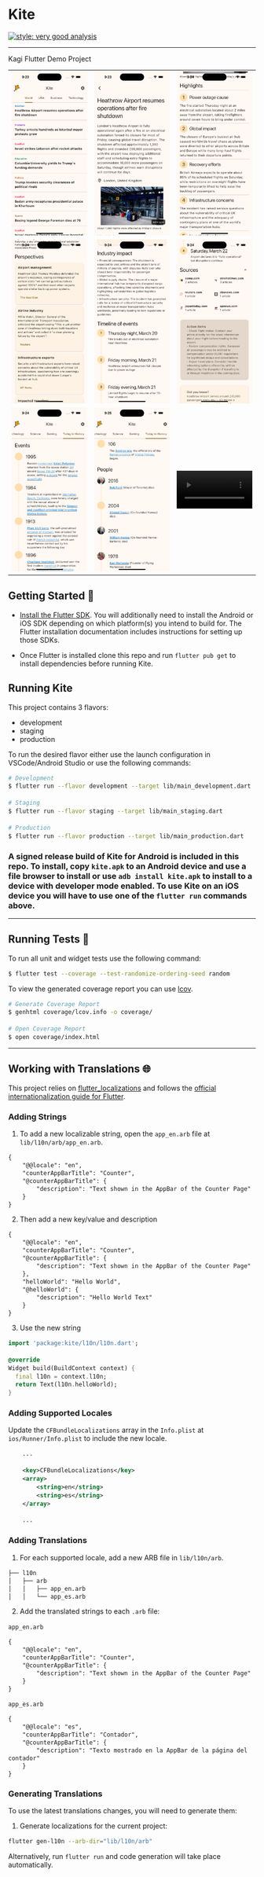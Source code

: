 # Kite

[![style: very good analysis][very_good_analysis_badge]][very_good_analysis_link]

---

Kagi Flutter Demo Project

<table width="100%">
    <tr>
        <td><img src="screenshots/Stories-List.png" alt="Stories list"></td>
        <td><img src="screenshots/Story1.png" alt="Story details"></td>
        <td><img src="screenshots/Story2.png" alt="Story details"></td>
    </tr>
    <tr>
        <td><img src="screenshots/Story4.png" alt="Stories details"></td>
        <td><img src="screenshots/Story5.png" alt="Story details"></td>
        <td><img src="screenshots/Story6.png" alt="Story details"></td>
    </tr>
    <tr>
        <td><img src="screenshots/Today-events.png" alt="Stories details"></td>
        <td><img src="screenshots/Today-people.png" alt="Story details"></td>
        <td>
            <video width="100%" controls>
                <source src="screenshots/Demo.mp4" type="video/mp4">
            </video>
        </td>
    </tr>
</table>

## Getting Started 🚀

* [Install the Flutter SDK](https://docs.flutter.dev/get-started/install). You will additionally need to install the Android or iOS SDK depending on which platform(s) you intend to build for. The Flutter installation documentation includes instructions for setting up those SDKs.

*  Once Flutter is installed clone this repo and run `flutter pub get` to install dependencies before running Kite.

## Running Kite

This project contains 3 flavors:

- development
- staging
- production

To run the desired flavor either use the launch configuration in VSCode/Android Studio or use the following commands:

```sh
# Development
$ flutter run --flavor development --target lib/main_development.dart

# Staging
$ flutter run --flavor staging --target lib/main_staging.dart

# Production
$ flutter run --flavor production --target lib/main_production.dart
```

### A signed release build of Kite for Android is included in this repo. To install, copy `kite.apk` to an Android device and use a file browser to install or use `adb install kite.apk` to install to a device with developer mode enabled. To use Kite on an iOS device you will have to use one of the `flutter run` commands above. 

---

## Running Tests 🧪

To run all unit and widget tests use the following command:

```sh
$ flutter test --coverage --test-randomize-ordering-seed random
```

To view the generated coverage report you can use [lcov](https://github.com/linux-test-project/lcov).

```sh
# Generate Coverage Report
$ genhtml coverage/lcov.info -o coverage/

# Open Coverage Report
$ open coverage/index.html
```

---

## Working with Translations 🌐

This project relies on [flutter_localizations][flutter_localizations_link] and follows the [official internationalization guide for Flutter][internationalization_link].

### Adding Strings

1. To add a new localizable string, open the `app_en.arb` file at `lib/l10n/arb/app_en.arb`.

```arb
{
    "@@locale": "en",
    "counterAppBarTitle": "Counter",
    "@counterAppBarTitle": {
        "description": "Text shown in the AppBar of the Counter Page"
    }
}
```

2. Then add a new key/value and description

```arb
{
    "@@locale": "en",
    "counterAppBarTitle": "Counter",
    "@counterAppBarTitle": {
        "description": "Text shown in the AppBar of the Counter Page"
    },
    "helloWorld": "Hello World",
    "@helloWorld": {
        "description": "Hello World Text"
    }
}
```

3. Use the new string

```dart
import 'package:kite/l10n/l10n.dart';

@override
Widget build(BuildContext context) {
  final l10n = context.l10n;
  return Text(l10n.helloWorld);
}
```

### Adding Supported Locales

Update the `CFBundleLocalizations` array in the `Info.plist` at `ios/Runner/Info.plist` to include the new locale.

```xml
    ...

    <key>CFBundleLocalizations</key>
	<array>
		<string>en</string>
		<string>es</string>
	</array>

    ...
```

### Adding Translations

1. For each supported locale, add a new ARB file in `lib/l10n/arb`.

```
├── l10n
│   ├── arb
│   │   ├── app_en.arb
│   │   └── app_es.arb
```

2. Add the translated strings to each `.arb` file:

`app_en.arb`

```arb
{
    "@@locale": "en",
    "counterAppBarTitle": "Counter",
    "@counterAppBarTitle": {
        "description": "Text shown in the AppBar of the Counter Page"
    }
}
```

`app_es.arb`

```arb
{
    "@@locale": "es",
    "counterAppBarTitle": "Contador",
    "@counterAppBarTitle": {
        "description": "Texto mostrado en la AppBar de la página del contador"
    }
}
```

### Generating Translations

To use the latest translations changes, you will need to generate them:

1. Generate localizations for the current project:

```sh
flutter gen-l10n --arb-dir="lib/l10n/arb"
```

Alternatively, run `flutter run` and code generation will take place automatically.

[flutter_localizations_link]: https://api.flutter.dev/flutter/flutter_localizations/flutter_localizations-library.html
[internationalization_link]: https://flutter.dev/docs/development/accessibility-and-localization/internationalization
[very_good_analysis_badge]: https://img.shields.io/badge/style-very_good_analysis-B22C89.svg
[very_good_analysis_link]: https://pub.dev/packages/very_good_analysis
